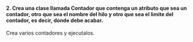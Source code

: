 #### 2. Crea una clase llamada Contador que contenga un atributo que sea un contador, otro que sea el nombre del hilo y otro que sea el limite del contador, es decir, donde debe acabar.

Crea varios contadores y ejecutalos.
